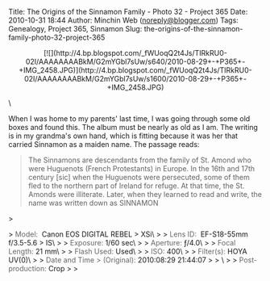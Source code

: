 Title: The Origins of the Sinnamon Family - Photo 32 - Project 365
Date: 2010-10-31 18:44
Author: Minchin Web (noreply@blogger.com)
Tags: Genealogy, Project 365, Sinnamon
Slug: the-origins-of-the-sinnamon-family-photo-32-project-365

<div class="separator" style="clear: both; text-align: center;">

</p>
<p>
[![](http://4.bp.blogspot.com/_fWUoqQ2t4Js/TIRkRU0-02I/AAAAAAAABkM/G2mYGbl7sUw/s640/2010-08-29+-+P365+-+IMG_2458.JPG)](http://4.bp.blogspot.com/_fWUoqQ2t4Js/TIRkRU0-02I/AAAAAAAABkM/G2mYGbl7sUw/s1600/2010-08-29+-+P365+-+IMG_2458.JPG)

</div>

</p>
\

When I was home to my parents' last time, I was going through some old
boxes and found this. The album must be nearly as old as I am. The
writing is in my grandma's own hand, which is fitting because it was her
that carried Sinnamon as a maiden name. The passage reads:

> The Sinnamons are descendants from the family of St. Amond who were
> Huguenots (French Protestants) in Europe. In the 16th and 17th century
> [sic] when the Huguenots were persecuted, some of them fled to the
> northern part of Ireland for refuge. At that time, the St. Amonds were
> illiterate. Later, when they learned to read and write, the name was
> written down as SINNAMON

</p>
> </p>
> <span style="color: #666666;">Model: </span> Canon EOS DIGITAL REBEL
> XSi\
>
> <span style="color: #666666;">Lens ID: </span> EF-S18-55mm f/3.5-5.6
> IS\
>
> <span style="color: #666666;">Exposure: </span>1/60 sec\
>
> <span style="color: #666666;">Aperture: </span>ƒ/4.0\
>
> <span style="color: #666666;">Focal Length: </span>21 mm\
>
> <span style="color: #666666;">Flash Used: </span>Used\
>
> <span style="color: #666666;">ISO: </span>400\
>
> <span style="color: #666666;">Filter(s): </span>HOYA UV(0)\
>
> <span style="color: #666666;">Date and Time
> (Original): </span>2010:08:29 21:44:07
>
> \
>
> <span style="color: #666666;">Post-production: </span>Crop
>
> <p>

</p>


